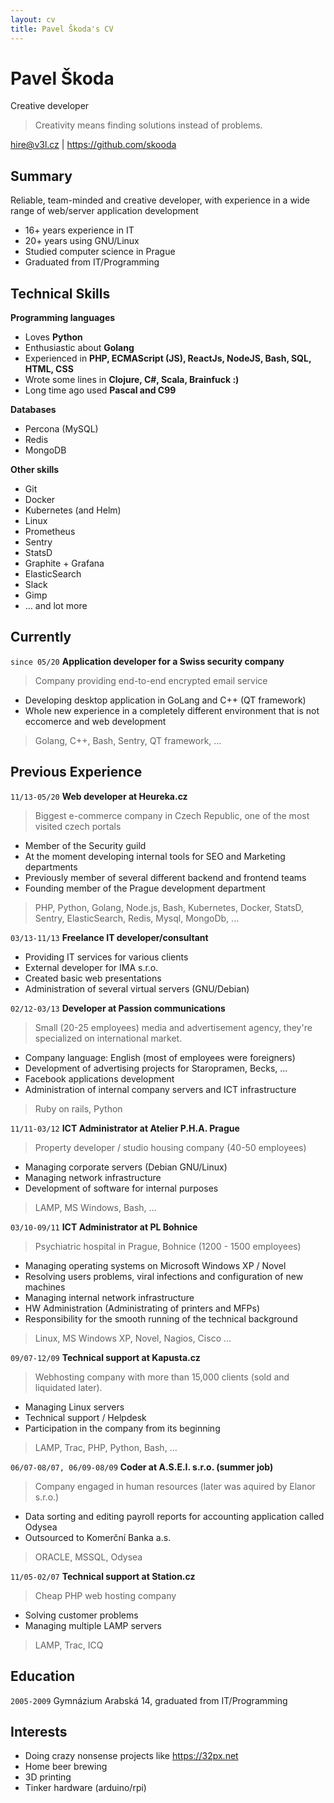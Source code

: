 ```yaml
---
layout: cv
title: Pavel Škoda's CV
---
```

# Pavel Škoda
Creative developer
> Creativity means finding solutions instead of problems.

<div id="webaddress">
<a href="mailto:hire@v3l.cz">hire@v3l.cz</a>
| <a href="https://github.com/skooda">https://github.com/skooda</a>
</div>

## Summary
Reliable, team-minded and creative developer, with experience in a wide range of web/server application development
- 16+ years experience in IT
- 20+ years using GNU/Linux
- Studied computer science in Prague
- Graduated from IT/Programming

## Technical Skills
__Programming languages__
- Loves **Python**
- Enthusiastic about **Golang**
- Experienced in **PHP, ECMAScript (JS), ReactJs, NodeJS, Bash, SQL, HTML, CSS**
- Wrote some lines in **Clojure, C#, Scala, Brainfuck :)**
- Long time ago used **Pascal and C99**

__Databases__
- Percona (MySQL)
- Redis
- MongoDB

__Other skills__
- Git
- Docker
- Kubernetes (and Helm)
- Linux
- Prometheus
- Sentry
- StatsD
- Graphite + Grafana
- ElasticSearch
- Slack
- Gimp
- ... and lot more

## Currently
`since 05/20`
__Application developer for a Swiss security company__
> Company providing end-to-end encrypted email service

- Developing desktop application in GoLang and C++ (QT framework)
- Whole new experience in a completely different environment that is not eccomerce and web development

> Golang, C++, Bash, Sentry, QT framework, ...

## Previous Experience
`11/13-05/20`
__Web developer at Heureka.cz__
> Biggest e-commerce company in Czech Republic, one of the most visited czech portals

- Member of the Security guild
- At the moment developing internal tools for SEO and Marketing departments
- Previously member of several different backend and frontend teams
- Founding member of the Prague development department

> PHP, Python, Golang, Node.js, Bash, Kubernetes, Docker, StatsD, Sentry, ElasticSearch, Redis, Mysql, MongoDb, ...

`03/13-11/13`
__Freelance IT developer/consultant__
- Providing IT services for various clients
- External developer for IMA s.r.o.
- Created basic web presentations
- Administration of several virtual servers (GNU/Debian)

`02/12-03/13`
__Developer at Passion communications__
> Small (20-25 employees) media and advertisement agency, they're specialized on international market.

- Company language: English (most of employees were foreigners)
- Development of advertising projects for Staropramen, Becks, ...
- Facebook applications development
- Administration of internal company servers and ICT infrastructure

> Ruby on rails, Python

`11/11-03/12`
__ICT Administrator at Atelier P.H.A. Prague__
> Property developer / studio housing company (40-50 employees)

- Managing corporate servers (Debian GNU/Linux)
- Managing network infrastructure
- Development of software for internal purposes

> LAMP, MS Windows, Bash, …

`03/10-09/11`
__ICT Administrator at PL Bohnice__
> Psychiatric hospital in Prague, Bohnice (1200 - 1500 employees)

- Managing operating systems on Microsoft Windows XP / Novel
- Resolving users problems, viral infections and configuration of new machines
- Managing internal network infrastructure
- HW Administration (Administrating of printers and MFPs)
- Responsibility for the smooth running of the technical background

> Linux, MS Windows XP, Novel, Nagios, Cisco ...

`09/07-12/09`
__Technical support at Kapusta.cz__
> Webhosting company with more than 15,000 clients (sold and liquidated later).

- Managing Linux servers
- Technical support / Helpdesk
- Participation in the company from its beginning

> LAMP, Trac, PHP, Python, Bash, ...

`06/07-08/07, 06/09-08/09`
__Coder at A.S.E.I. s.r.o. (summer job)__
> Company engaged in human resources (later was aquired by Elanor s.r.o.)

- Data sorting and editing payroll reports for accounting application called Odysea
- Outsourced to Komerční Banka a.s.

> ORACLE, MSSQL, Odysea

`11/05-02/07`
__Technical support at Station.cz__
> Cheap PHP web hosting company

- Solving customer problems
- Managing multiple LAMP servers

> LAMP, Trac, ICQ

## Education

`2005-2009`
Gymnázium Arabská 14, graduated from IT/Programming

## Interests
- Doing crazy nonsense projects like https://32px.net
- Home beer brewing
- 3D printing
- Tinker hardware (arduino/rpi)
